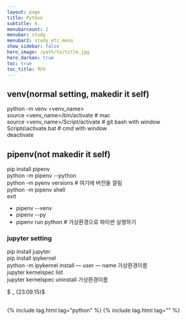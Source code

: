 ```yaml
---
layout: page
title: Python
subtitle: 6.
menubarcount: 2
menubar: study
menubar2: study_etc_menu
show_sidebar: false
hero_image: /path/to/title.jpg
hero_darken: true
toc: true
toc_title: 목차
---
```


## venv(normal setting, makedir it self)

python -m venv <venv_name>  
source <venv_name>/bin/activate # mac  
source <venv_name>/Script/activate # git bash with window  
Scripts\activate.bat # cmd with window  
deactivate  

## pipenv(not makedir it self)
pip install pipenv  
python -m pipenv --python <version>  
python -m pyenv versions # 여기에 버전들 깔림  
python -m pipenv shell  
exit  

* pipenv --venv  
* pipenv --py  
* pipenv run python # 가상환경으로 파이썬 실행하기

### jupyter setting

pip install jupyter  
pip install ipykernel  
python -m ipykernel install — user — name 가상환경이름  
jupyter kernelspec list  
jupyter kernelspec uninstall 가상환경이름  


$ _ {23.09.15}$<br/><br/>



{% include tag.html tag="python" %}  {% include tag.html tag="" %}